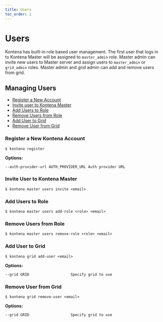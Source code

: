 ```yaml
---
title: Users
toc_order: 1
---
```


# Users

Kontena has built-in role based user management. The first user that logs in to Kontena Master will be assigned to `master_admin` role. Master admin can invite new users to Master server and assign users to `master_admin` or `grid_admin` roles. Master admin and grid admin can add and remove users from grid.


## Managing Users

* [Register a New Account](users#register-a-new-kontena-account)
* [Invite user to Kontena Master](users#invite-user-to-kontena-master)
* [Add Users to Role](users#add-users-to-role)
* [Remove Users from Role](users#remove-users-from-role)
* [Add User to Grid](users#add-users-to-role)
* [Remove User from Grid](users#remove-user-from-grid)

### Register a New Kontena Account

```
$ kontena register
```

**Options:**

```
--auth-provider-url AUTH_PROVIDER_URL Auth provider URL
```

### Invite User to Kontena Master

```
$ kontena master users invite <email>
```

### Add Users to Role

```
$ kontena master users add-role <role> <email>
```

### Remove Users from Role

```
$ kontena master users remove-role <role> <email>
```

### Add User to Grid

```
$ kontena grid add-user <email>
```

**Options:**

```
--grid GRID                   Specify grid to use
```

### Remove User from Grid

```
$ kontena grid remove-user <email>
```

**Options:**

```
--grid GRID                   Specify grid to use
```
